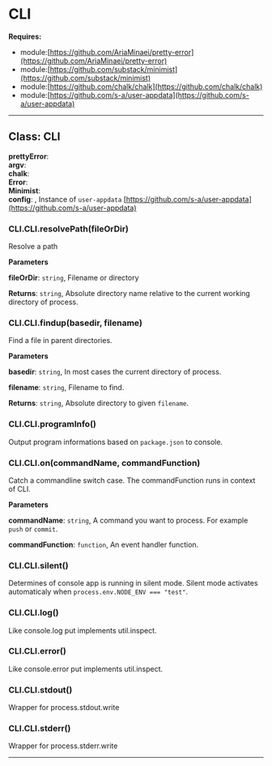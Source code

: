 # CLI



**Requires:**

+ module:[https://github.com/AriaMinaei/pretty-error](https://github.com/AriaMinaei/pretty-error)
+ module:[https://github.com/substack/minimist](https://github.com/substack/minimist)
+ module:[https://github.com/chalk/chalk](https://github.com/chalk/chalk)
+ module:[https://github.com/s-a/user-appdata](https://github.com/s-a/user-appdata)


* * *

## Class: CLI


**prettyError**:  
**argv**:  
**chalk**:  
**Error**:  
**Minimist**:  
**config**:  , Instance of ```user-appdata``` [https://github.com/s-a/user-appdata](https://github.com/s-a/user-appdata)
### CLI.CLI.resolvePath(fileOrDir) 

Resolve a path

**Parameters**

**fileOrDir**: `string`, Filename or directory

**Returns**: `string`, Absolute directory name relative to the current working directory of process.

### CLI.CLI.findup(basedir, filename) 

Find a file in parent directories.

**Parameters**

**basedir**: `string`, In most cases the current directory of process.

**filename**: `string`, Filename to find.

**Returns**: `string`, Absolute directory to given ```filename```.

### CLI.CLI.programInfo() 

Output program informations based on ```package.json``` to console.


### CLI.CLI.on(commandName, commandFunction) 

Catch a commandline switch case. The commandFunction runs in context of CLI.

**Parameters**

**commandName**: `string`, A command you want to process. For example ```push``` or ```commit```.

**commandFunction**: `function`, An event handler function.


### CLI.CLI.silent() 

Determines of console app is running in silent mode. Silent mode activates automaticaly when ```process.env.NODE_ENV === "test"```.


### CLI.CLI.log() 

Like console.log put implements util.inspect.


### CLI.CLI.error() 

Like console.error put implements util.inspect.


### CLI.CLI.stdout() 

Wrapper for process.stdout.write


### CLI.CLI.stderr() 

Wrapper for process.stderr.write




* * *










